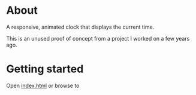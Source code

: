 # About

A responsive, animated clock that displays the current time.

This is an unused proof of concept from a project I worked on a few years ago.

# Getting started

Open [index.html](./index.html) or browse to
